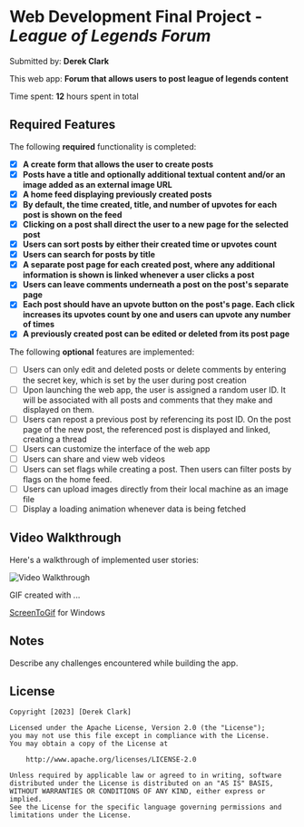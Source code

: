 # Web Development Final Project - _League of Legends Forum_

Submitted by: **Derek Clark**

This web app: **Forum that allows users to post league of legends content**

Time spent: **12** hours spent in total

## Required Features

The following **required** functionality is completed:

- [x] **A create form that allows the user to create posts**
- [x] **Posts have a title and optionally additional textual content and/or an image added as an external image URL**
- [x] **A home feed displaying previously created posts**
- [x] **By default, the time created, title, and number of upvotes for each post is shown on the feed**
- [x] **Clicking on a post shall direct the user to a new page for the selected post**
- [x] **Users can sort posts by either their created time or upvotes count**
- [x] **Users can search for posts by title**
- [x] **A separate post page for each created post, where any additional information is shown is linked whenever a user clicks a post**
- [x] **Users can leave comments underneath a post on the post's separate page**
- [x] **Each post should have an upvote button on the post's page. Each click increases its upvotes count by one and users can upvote any number of times**
- [x] **A previously created post can be edited or deleted from its post page**

The following **optional** features are implemented:

- [ ] Users can only edit and deleted posts or delete comments by entering the secret key, which is set by the user during post creation
- [ ] Upon launching the web app, the user is assigned a random user ID. It will be associated with all posts and comments that they make and displayed on them.
- [ ] Users can repost a previous post by referencing its post ID. On the post page of the new post, the referenced post is displayed and linked, creating a thread
- [ ] Users can customize the interface of the web app
- [ ] Users can share and view web videos
- [ ] Users can set flags while creating a post. Then users can filter posts by flags on the home feed.
- [ ] Users can upload images directly from their local machine as an image file
- [ ] Display a loading animation whenever data is being fetched

## Video Walkthrough

Here's a walkthrough of implemented user stories:

<img src='http://i.imgur.com/link/to/your/gif/file.gif' title='Video Walkthrough' width='' alt='Video Walkthrough' />

<!-- Replace this with whatever GIF tool you used! -->

GIF created with ...

[ScreenToGif](https://www.screentogif.com/) for Windows

## Notes

Describe any challenges encountered while building the app.

## License

    Copyright [2023] [Derek Clark]

    Licensed under the Apache License, Version 2.0 (the "License");
    you may not use this file except in compliance with the License.
    You may obtain a copy of the License at

        http://www.apache.org/licenses/LICENSE-2.0

    Unless required by applicable law or agreed to in writing, software
    distributed under the License is distributed on an "AS IS" BASIS,
    WITHOUT WARRANTIES OR CONDITIONS OF ANY KIND, either express or implied.
    See the License for the specific language governing permissions and
    limitations under the License.
